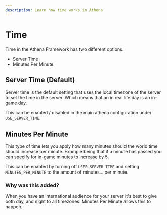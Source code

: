 ```yaml
---
description: Learn how time works in Athena
---
```


# Time

Time in the Athena Framework has two different options.

* Server Time
* Minutes Per Minute

## Server Time (Default)

Server time is the default setting that uses the local timezone of the server to set the time in the server. Which means that an in real life day is an in-game day.

This can be enabled / disabled in the main athena configuration under `USE_SERVER_TIME`.

## Minutes Per Minute

This type of time lets you apply how many minutes should the world time should increase per minute. Example being that if a minute has passed you can specify for in-game minutes to increase by 5.

This can be enabled by turning off `USER_SERVER_TIME` and setting `MINUTES_PER_MINUTE` to the amount of minutes... per minute.

### Why was this added?

When you have an international audience for your server it's best to give both day, and night to all timezones. Minutes Per Minute allows this to happen.